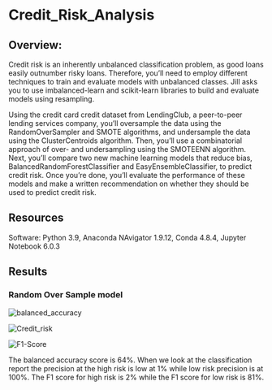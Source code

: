 # Credit_Risk_Analysis

## Overview:
Credit risk is an inherently unbalanced classification problem, as good loans easily outnumber risky loans. Therefore, you’ll need to employ different techniques to train and evaluate models with unbalanced classes. Jill asks you to use imbalanced-learn and scikit-learn libraries to build and evaluate models using resampling.

Using the credit card credit dataset from LendingClub, a peer-to-peer lending services company, you’ll oversample the data using the RandomOverSampler and SMOTE algorithms, and undersample the data using the ClusterCentroids algorithm. Then, you’ll use a combinatorial approach of over- and undersampling using the SMOTEENN algorithm. Next, you’ll compare two new machine learning models that reduce bias, BalancedRandomForestClassifier and EasyEnsembleClassifier, to predict credit risk. Once you’re done, you’ll evaluate the performance of these models and make a written recommendation on whether they should be used to predict credit risk.

## Resources
Software: Python 3.9, Anaconda NAvigator 1.9.12, Conda 4.8.4, Jupyter Notebook 6.0.3

## Results

### Random Over Sample model

![balanced_accuracy](https://user-images.githubusercontent.com/83085800/149665426-31f4d69d-4698-413e-9072-24c2cb2ba2e4.png)

![Credit_risk](https://user-images.githubusercontent.com/83085800/149665427-548064fd-6e84-4c74-937c-a5bc728997cd.png)

![F1-Score](https://user-images.githubusercontent.com/83085800/149665428-c427c8eb-5288-4020-ba43-d0d606b89725.png)

The balanced accuracy score is 64%.
When we look at the classification report the precision at the high risk is low at 1% while low risk precision is at 100%. The F1 score for high risk is 2% while the F1 score for low risk is 81%.
